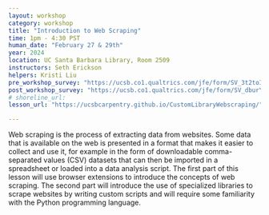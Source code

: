```yaml
---
layout: workshop
category: workshop
title: "Introduction to Web Scraping"
time: 1pm - 4:30 PST
human_date: "February 27 & 29th"
year: 2024
location: UC Santa Barbara Library, Room 2509
instructors: Seth Erickson
helpers: Kristi Liu
pre_workshop_survey: "https://ucsb.co1.qualtrics.com/jfe/form/SV_3t2toIchSI71xga"
post_workshop_survey: "https://ucsb.co1.qualtrics.com/jfe/form/SV_dburY1WdnYB1KaG"
# shoreline_url:
lesson_url: "https://ucsbcarpentry.github.io/CustomLibraryWebscraping/"

---
```

 
Web scraping is the process of extracting data from websites. Some data that is
available on the web is presented in a format that makes it easier to collect
and use it, for example in the form of downloadable comma-separated values (CSV)
datasets that can then be imported in a spreadsheet or loaded into a data
analysis script. The first part of this lesson will use browser
extensions to introduce the concepts of web scraping. The second part will
introduce the use of specialized libraries to scrape websites by writing custom
scripts and will require some familiarity with the Python programming language.